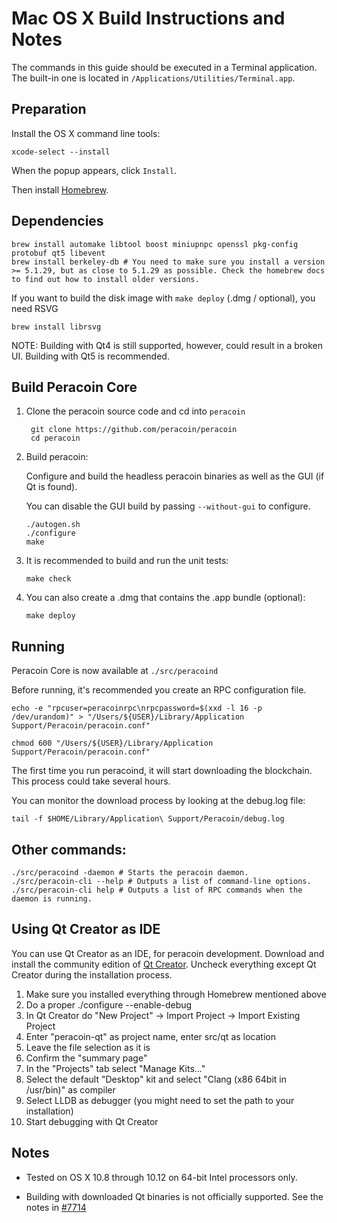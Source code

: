 Mac OS X Build Instructions and Notes
====================================
The commands in this guide should be executed in a Terminal application.
The built-in one is located in `/Applications/Utilities/Terminal.app`.

Preparation
-----------
Install the OS X command line tools:

`xcode-select --install`

When the popup appears, click `Install`.

Then install [Homebrew](https://brew.sh).

Dependencies
----------------------

    brew install automake libtool boost miniupnpc openssl pkg-config protobuf qt5 libevent
    brew install berkeley-db # You need to make sure you install a version >= 5.1.29, but as close to 5.1.29 as possible. Check the homebrew docs to find out how to install older versions.

If you want to build the disk image with `make deploy` (.dmg / optional), you need RSVG

    brew install librsvg

NOTE: Building with Qt4 is still supported, however, could result in a broken UI. Building with Qt5 is recommended.

Build Peracoin Core
------------------------

1. Clone the peracoin source code and cd into `peracoin`

        git clone https://github.com/peracoin/peracoin
        cd peracoin

2.  Build peracoin:

    Configure and build the headless peracoin binaries as well as the GUI (if Qt is found).

    You can disable the GUI build by passing `--without-gui` to configure.

        ./autogen.sh
        ./configure
        make

3.  It is recommended to build and run the unit tests:

        make check

4.  You can also create a .dmg that contains the .app bundle (optional):

        make deploy

Running
-------

Peracoin Core is now available at `./src/peracoind`

Before running, it's recommended you create an RPC configuration file.

    echo -e "rpcuser=peracoinrpc\nrpcpassword=$(xxd -l 16 -p /dev/urandom)" > "/Users/${USER}/Library/Application Support/Peracoin/peracoin.conf"

    chmod 600 "/Users/${USER}/Library/Application Support/Peracoin/peracoin.conf"

The first time you run peracoind, it will start downloading the blockchain. This process could take several hours.

You can monitor the download process by looking at the debug.log file:

    tail -f $HOME/Library/Application\ Support/Peracoin/debug.log

Other commands:
-------

    ./src/peracoind -daemon # Starts the peracoin daemon.
    ./src/peracoin-cli --help # Outputs a list of command-line options.
    ./src/peracoin-cli help # Outputs a list of RPC commands when the daemon is running.

Using Qt Creator as IDE
------------------------
You can use Qt Creator as an IDE, for peracoin development.
Download and install the community edition of [Qt Creator](https://www.qt.io/download/).
Uncheck everything except Qt Creator during the installation process.

1. Make sure you installed everything through Homebrew mentioned above
2. Do a proper ./configure --enable-debug
3. In Qt Creator do "New Project" -> Import Project -> Import Existing Project
4. Enter "peracoin-qt" as project name, enter src/qt as location
5. Leave the file selection as it is
6. Confirm the "summary page"
7. In the "Projects" tab select "Manage Kits..."
8. Select the default "Desktop" kit and select "Clang (x86 64bit in /usr/bin)" as compiler
9. Select LLDB as debugger (you might need to set the path to your installation)
10. Start debugging with Qt Creator

Notes
-----

* Tested on OS X 10.8 through 10.12 on 64-bit Intel processors only.

* Building with downloaded Qt binaries is not officially supported. See the notes in [#7714](https://github.com/peracoin/peracoin/issues/7714)
